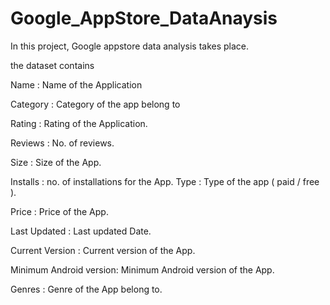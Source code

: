 # Google_AppStore_DataAnaysis

In this project, Google appstore data analysis takes place.

the dataset contains

Name : Name of the Application

Category : Category of the app belong to

Rating : Rating of the Application.

Reviews : No. of reviews.

Size : Size of the App.

Installs : no. of installations for the App.
Type : Type of the app ( paid / free ).

Price : Price of the App.

Last Updated : Last updated Date.

Current Version : Current version of the App.

Minimum Android version: Minimum Android version of the App.

Genres : Genre of the App belong to.
